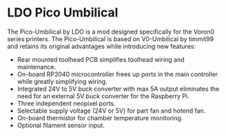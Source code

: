 # LDO Pico Umbilical  
The Pico-Umbilical by LDO is a mod designed specifically for the Voron0 series printers. The Pico-Umbilical is based on V0-Umbilical by timmit99 and retains its original advantages while introducing new features: 
- Rear mounted toolhead PCB simplifies toolhead wiring and maintenance.
- On-board RP2040 microcontroller frees up ports in the main controller while greatly simplifying wiring.
- Integrated 24V to 5V buck converter with max 5A output eliminates the need for an external 5V buck converter for the Raspberry Pi.
- Three independent neopixel ports.
- Selectable supply voltage (24V or 5V) for part fan and hotend fan.
- On-board thermistor for chamber temperature monitoring.
- Optional filament sensor input.